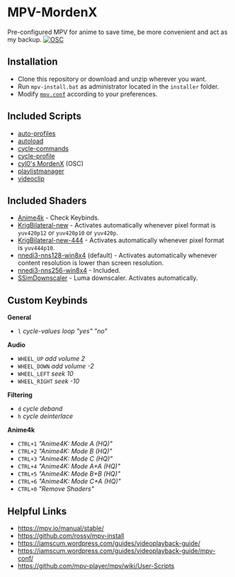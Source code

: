 # MPV-MordenX
Pre-configured MPV for anime to save time, be more convenient and act as my backup.
[![OSC](https://github.com/cyl0/MordenX/blob/main/preview.png "OSC")](https://github.com/cyl0/mpv-osc-morden-x "OSC")
## Installation
- Clone this repository or download and unzip wherever you want.
- Run `mpv-install.bat` as administrator located in the `installer` folder.
- Modify [`mpv.conf`](https://github.com/Raventhicc/MPV-Morden-X/blob/main/portable_config/mpv.conf "mpv.conf")  according to your preferences.

## Included Scripts
- [auto-profiles](https://github.com/Moodkiller/MPV-Made-Easy/blob/master/scripts/auto-profiles.lua "auto-profiles")
- [autoload](https://github.com/mpv-player/mpv/blob/master/TOOLS/lua/autoload.lua "autoload")
- [cycle-commands](https://github.com/CogentRedTester/mpv-scripts/blob/master/cycle-commands.lua "cycle-commands")
- [cycle-profile](https://github.com/CogentRedTester/mpv-scripts/blob/master/cycle-profile.lua "cycle-profile")
- [cyl0's MordenX](https://github.com/cyl0/MordenX "MordenX") (OSC)
- [playlistmanager](https://github.com/jonniek/mpv-playlistmanager "playlistmanager")
- [videoclip](https://github.com/Ajatt-Tools/videoclip "videoclip")

## Included Shaders
- [Anime4k](https://github.com/bloc97/Anime4K "Anime4k") - Check Keybinds.
- [KrigBilateral-new](https://github.com/Ichunjo/mpv-config/tree/master/Shaders "KrigBilateral-new") - Activates automatically whenever pixel format is `yuv420p12` or `yuv420p10` or `yuv420p`.
- [KrigBilateral-new-444](https://github.com/Ichunjo/mpv-config/tree/master/Shaders "KrigBilateral-new-444") - Activates automatically whenever pixel format is `yuv444p10`.
- [nnedi3-nns128-win8x4](https://github.com/bjin/mpv-prescalers/blob/master/nnedi3-nns128-win8x4.hook "nnedi3-nns128-win8x4") (default) - Activates automatically whenever content resolution is lower than screen resolution.
- [nnedi3-nns256-win8x4](https://github.com/bjin/mpv-prescalers/blob/master/nnedi3-nns256-win8x4.hook "nnedi3-nns256-win8x4") - Included.
- [SSimDownscaler](https://github.com/LightArrowsEXE/dotfiles/blob/master/mpv/.config/mpv/shaders/SSimDownscaler.glsl "SSimDownscaler") - Luma downscaler. Activates automatically.
## Custom Keybinds
**General**
- `l` *cycle-values loop "yes" "no"*

**Audio**
- `WHEEL_UP`     *add volume 2*
- `WHEEL_DOWN`   *add volume -2*
- `WHEEL_LEFT`   *seek 10*
- `WHEEL_RIGHT`  *seek -10*

**Filtering**
- `d` *cycle deband*
- `h` *cycle deinterlace*

**Anime4k**
- `CTRL+1` *"Anime4K: Mode A (HQ)"*
- `CTRL+2` *"Anime4K: Mode B (HQ)"*
- `CTRL+3` *"Anime4K: Mode C (HQ)"*
- `CTRL+4` *"Anime4K: Mode A+A (HQ)"*
- `CTRL+5` *"Anime4K: Mode B+B (HQ)"*
- `CTRL+6` *"Anime4K: Mode C+A (HQ)"*
- `CTRL+0` *"Remove Shaders"*

## Helpful Links
- https://mpv.io/manual/stable/
- https://github.com/rossy/mpv-install
- https://iamscum.wordpress.com/guides/videoplayback-guide/
- https://iamscum.wordpress.com/guides/videoplayback-guide/mpv-conf/
- https://github.com/mpv-player/mpv/wiki/User-Scripts
